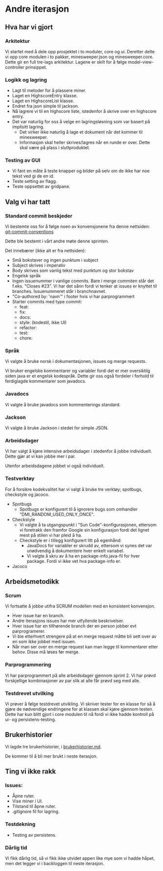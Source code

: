 # Andre iterasjon

## Hva har vi gjort
### Arkitektur
Vi startet med å dele opp prosjektet i to moduler, core og ui. Deretter delte vi opp core modulen i to pakker, minesweeper.json og minesweeper.core. Dette gir en full tre-lags arkitektur. Lagene er skilt for å følge model-view-controller prinsippet.

### Logikk og lagring
- Lagt til metoder for å plassere miner.
- Laget en HighscoreEntry klasse.
- Laget en HighscoreList klasse.
- Endret fra json simple til jackson.
- Nå lagrere vi til en highscore liste, istedenfor å skrive over en highscore entry.
- Det var naturlig for oss å velge en lagringsløsning som var basert på implisitt lagring. 
    - Det virker ikke naturlig å lage et dokument når det kommer til minesweeper. 
    - Informasjon skal heller skrives/lagres når en runde er over. Dette skal være på plass i sluttproduktet.

### Testing av GUI
- Vi fant en måte å teste knapper og bilder på selv om de ikke har noe tekst ved gi de en id.
- Teste setting av flagg.
- Teste oppsettet av gridpane.

## Valg vi har tatt
### Standard commit beskjeder
Vi bestemte oss for å følge noen av konvensjonene fra denne nettsiden:  
[git-commit-conventions](https://dev.to/i5han3/git-commit-message-convention-that-you-can-follow-1709)

Dette ble bestemt i vårt andre møte denne sprinten.

Det innebærer (ikke alt er fra nettsiden):
- Små bokstaver og ingen punktum i subject
- Subject skrives i imperativ
- Body skrives som vanlig tekst med punktum og stor bokstav
- Engelsk språk
- Ingen issuenummer i vanlige commits. Bare i merge commiten står det f.eks. "Closes #23". Vi har det sånn fordi vi tenker at issues er knyttet til branches. Issuenummeret står i branchnavnet.
- "Co-authored by: 'navn'" i footer hvis vi har parprogrammert
- Starter commits med type commit:
    - feat:
    - fix:
    - docs:
    - style: (kodestil, ikke UI)
    - refactor:
    - test:
    - chore:
    
### Språk
Vi valgte å bruke norsk i dokumentasjonen, issues og merge requests.

Vi bruker engelske kommentarer og variabler fordi det er mer oversiktilg siden java er et engelsk kodespråk. Dette gir oss også fordeler i forhold til ferdiglagde kommentarer som javadocs.

### Javadocs
Vi valgte å bruke javadocs som kommenterings standard.

### Jackson
Vi valgte å bruke Jackson i stedet for simple JSON.

### Arbeidsdager
Vi har valgt å kjøre intensive arbeidsdager i stedenfor å jobbe individuelt. Dette gjør at vi kan jobbe mer i par.

Utenfor arbeidsdagene jobbet vi også individuelt.

### Testverktøy
For å forsikre kodekvalitet har vi valgt å bruke tre verktøy; spotbugs, checkstyle og jacoco. 
- Spotbugs
    - Spotbugs er konfigurert til å ignorere bugs som omhandler "DMI_RANDOM_USED_ONLY_ONCE". 
- Checkstyle
    - Vi valgte å ta utgangspunkt i "Sun Code"-konfigurasjonen, ettersom vi foretrakk den framfor Google sin konfigurasjon fordi det lignet mest på stilen vi har pleid å ha.
    - Checkstyle er i tillegg konfigurert litt på egenhånd:
        - JavaDocs for variabler er skrudd av, ettersom vi synes det var unødvendig å dokumentere hver enkelt variabel.
        - Vi valgte å skru av å ha en package-info.java-fil for hver package. Fordi vi ikke vet hva package-info er.
- Jacoco

## Arbeidsmetodikk
### Scrum
Vi fortsatte å jobbe utifra SCRUM modellen med en konsistent konvensjon.
- Hver issue har en branch.
- Andre iterasjons issues har mer utfyllende beskrivelser.
- Hver issue har en tillhørende branch der en person jobber evt parprogramerer.
- Vi ble etterhvert strengere på at en merge request måtte bli sett over av en som ikke jobbet med issuen.
- Når man ser over en merge request kan man legge til kommentarer etter behov. Disse må løses før merge.

### Parprogrammering
Vi har parprogrammert på alle arbeidsdager gjennom sprint 2. Vi har prøvd forskjellige kombinasjoner av par slik at alle får prøvd seg med alle.

### Testdrevet utvilking
Vi prøver å følge testdrevet utvikling. Vi skriver tester for en klasse for så å gjøre de nødvendige endringene for at klassen skal kjøre gjennom testen. Dette har kun blitt gjort i core modulen til nå fordi vi ikke hadde kontroll på ui- og persistens-testing.

## Brukerhistorier
Vi lagde tre brukerhistorier, i [brukerhistorier.md](../brukerhistorier.md).

De kommer til å bli mer brukt i neste iterasjon.

## Ting vi ikke rakk
### Issues:
- Åpne ruter.
- Vise miner i UI.
- Tilstand til åpne ruter.
- .gitignore fil for lagring.

### Testdekning
- Testing av persistens.

### Dårlig tid
Vi fikk dårlig tid, så vi fikk ikke utvidet appen like mye som vi hadde håpet, men det legger vi i backloggen til neste iterasjon.
